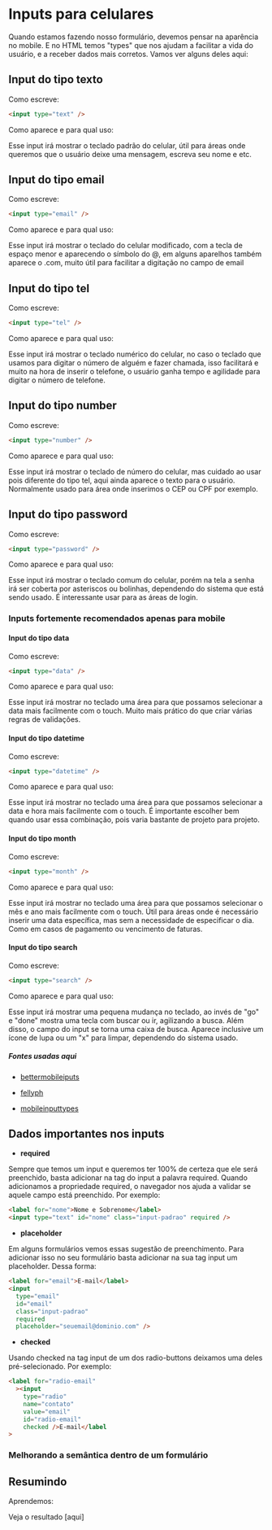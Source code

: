 # Inputs para celulares

Quando estamos fazendo nosso formulário, devemos pensar na aparência no mobile. E no HTML temos "types" que nos ajudam a facilitar a vida do usuário, e a receber dados mais corretos.
Vamos ver alguns deles aqui:

## Input do tipo texto

Como escreve:

```html
<input type="text" />
```

Como aparece e para qual uso:

Esse input irá mostrar o teclado padrão do celular, útil para áreas onde queremos que o usuário deixe uma mensagem, escreva seu nome e etc.

## Input do tipo email

Como escreve:

```html
<input type="email" />
```

Como aparece e para qual uso:

Esse input irá mostrar o teclado do celular modificado, com a tecla de espaço menor e aparecendo o símbolo do @, em alguns aparelhos também aparece o .com, muito útil para facilitar a digitação no campo de email

## Input do tipo tel

Como escreve:

```html
<input type="tel" />
```

Como aparece e para qual uso:

Esse input irá mostrar o teclado numérico do celular, no caso o teclado que usamos para digitar o número de alguém e fazer chamada, isso facilitará e muito na hora de inserir o telefone, o usuário ganha tempo e agilidade para digitar o número de telefone.

## Input do tipo number

Como escreve:

```html
<input type="number" />
```

Como aparece e para qual uso:

Esse input irá mostrar o teclado de número do celular, mas cuidado ao usar pois diferente do tipo tel, aqui ainda aparece o texto para o usuário. Normalmente usado para área onde inserimos o CEP ou CPF por exemplo.

## Input do tipo password

Como escreve:

```html
<input type="password" />
```

Como aparece e para qual uso:

Esse input irá mostrar o teclado comum do celular, porém na tela a senha irá ser coberta por asteriscos ou bolinhas, dependendo do sistema que está sendo usado. É interessante usar para as áreas de login.

### Inputs fortemente recomendados apenas para mobile

#### Input do tipo data

Como escreve:

```html
<input type="data" />
```

Como aparece e para qual uso:

Esse input irá mostrar no teclado uma área para que possamos selecionar a data mais facilmente com o touch. Muito mais prático do que criar várias regras de validações.

#### Input do tipo datetime

Como escreve:

```html
<input type="datetime" />
```

Como aparece e para qual uso:

Esse input irá mostrar no teclado uma área para que possamos selecionar a data e hora mais facilmente com o touch. É importante escolher bem quando usar essa combinação, pois varia bastante de projeto para projeto.

#### Input do tipo month

Como escreve:

```html
<input type="month" />
```

Como aparece e para qual uso:

Esse input irá mostrar no teclado uma área para que possamos selecionar o mês e ano mais facilmente com o touch. Útil para áreas onde é necessário inserir uma data específica, mas sem a necessidade de especificar o dia. Como em casos de pagamento ou vencimento de faturas.

#### Input do tipo search

Como escreve:

```html
<input type="search" />
```

Como aparece e para qual uso:

Esse input irá mostrar uma pequena mudança no teclado, ao invés de "go" e "done" mostra uma tecla com buscar ou ir, agilizando a busca. Além disso, o campo do input se torna uma caixa de busca. Aparece inclusive um ícone de lupa ou um "x" para limpar, dependendo do sistema usado.

##### Fontes usadas aqui

- [bettermobileiputs](https://better-mobile-inputs.netlify.app/)
- [fellyph](https://blog.fellyph.com.br/html5-2/use-o-input-type-certo/)

- [mobileinputtypes](http://mobileinputtypes.com/)

## Dados importantes nos inputs

- **required**

Sempre que temos um input e queremos ter 100% de certeza que ele será preenchido, basta adicionar na tag do input a palavra required. Quando adicionamos a propriedade required, o navegador nos ajuda a validar se aquele campo está preenchido.
Por exemplo:

```html
<label for="nome">Nome e Sobrenome</label>
<input type="text" id="nome" class="input-padrao" required />
```

- **placeholder**

Em alguns formulários vemos essas sugestão de preenchimento. Para adicionar isso no seu formulário basta adicionar na sua tag input um placeholder.
Dessa forma:

```html
<label for="email">E-mail</label>
<input
  type="email"
  id="email"
  class="input-padrao"
  required
  placeholder="seuemail@dominio.com" />
```

- **checked**

Usando checked na tag input de um dos radio-buttons deixamos uma deles pré-selecionado.
Por exemplo:

```html
<label for="radio-email"
  ><input
    type="radio"
    name="contato"
    value="email"
    id="radio-email"
    checked />E-mail</label
>
```

### Melhorando a semântica dentro de um formulário

## Resumindo

Aprendemos:

Veja o resultado [aqui]
